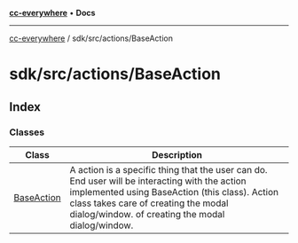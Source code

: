[**cc-everywhere**](../../../../index.md) • **Docs**

***

[cc-everywhere](../../../../index.md) / sdk/src/actions/BaseAction

# sdk/src/actions/BaseAction

## Index

### Classes

| Class | Description |
| ------ | ------ |
| [BaseAction](classes/BaseAction.md) | A action is a specific thing that the user can do. End user will be interacting with the action implemented using BaseAction (this class). Action class takes care of creating the modal dialog/window. of creating the modal dialog/window. |
